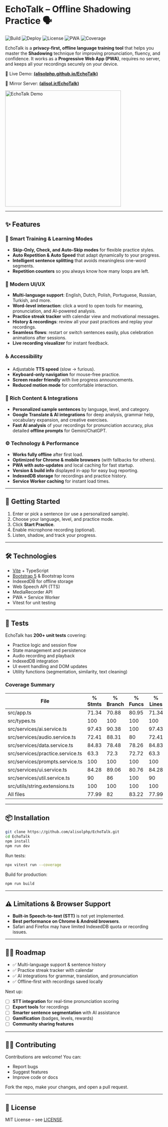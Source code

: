 # EchoTalk – Offline Shadowing Practice 🗣️

![Build](https://img.shields.io/github/actions/workflow/status/alisolphp/EchoTalk/.github/workflows/deploy.yml?branch=main&label=build&logo=github)
![Deploy](https://img.shields.io/github/deployments/alisolphp/EchoTalk/github-pages?label=pages&logo=githubpages)
![License](https://img.shields.io/github/license/alisolphp/EchoTalk)
![PWA](https://img.shields.io/badge/PWA-ready-green)
![Coverage](https://img.shields.io/badge/coverage-77.99%25-yellow) <!-- COVERAGE_BADGE_LINE -->

EchoTalk is a **privacy-first, offline language training tool** that helps you master the **Shadowing** technique for improving pronunciation, fluency, and confidence. It works as a **Progressive Web App (PWA)**, requires no server, and keeps all your recordings securely on your device.

🔗 Live Demo: [**(alisolphp.github.io/EchoTalk)**](https://alisol.ir/Projects/EchoTalk)

🔗 Mirror Server: [**(alisol.ir/EchoTalk)**](https://alisol.ir/EchoTalk)

<img src="public/screenshots/echotalk-screenshots.gif" width="370" alt="EchoTalk Demo">

---

## ✨ Features

### 🧠 Smart Training & Learning Modes

* **Skip-Only, Check, and Auto-Skip modes** for flexible practice styles.
* **Auto Repetition & Auto Speed** that adapt dynamically to your progress.
* **Intelligent sentence splitting** that avoids meaningless one-word segments.
* **Repetition counters** so you always know how many loops are left.

### 🎨 Modern UI/UX

* **Multi-language support**: English, Dutch, Polish, Portuguese, Russian, Turkish, and more.
* **Word-level interaction**: click a word to open tools for meaning, pronunciation, and AI-powered analysis.
* **Practice streak tracker** with calendar view and motivational messages.
* **History & recordings**: review all your past practices and replay your recordings.
* **Seamless flows**: restart or switch sentences easily, plus celebration animations after sessions.
* **Live recording visualizer** for instant feedback.

### ♿ Accessibility

* Adjustable **TTS speed** (slow → furious).
* **Keyboard-only navigation** for mouse-free practice.
* **Screen reader friendly** with live progress announcements.
* **Reduced motion mode** for comfortable interaction.

### 📝 Rich Content & Integrations

* **Personalized sample sentences** by language, level, and category.
* **Google Translate & AI integrations** for deep analysis, grammar help, vocabulary expansion, and creative exercises.
* **Fast AI analysis** of your recordings for pronunciation accuracy, plus detailed **offline prompts** for Gemini/ChatGPT.

### ⚙️ Technology & Performance

* **Works fully offline** after first load.
* **Optimized for Chrome & mobile browsers** (with fallbacks for others).
* **PWA with auto-updates** and local caching for fast startup.
* **Version & build info** displayed in-app for easy bug reporting.
* **IndexedDB storage** for recordings and practice history.
* **Service Worker caching** for instant load times.

---

## 🚀 Getting Started

1. Enter or pick a sentence (or use a personalized sample).
2. Choose your language, level, and practice mode.
3. Click **Start Practice**.
4. Enable microphone recording (optional).
5. Listen, shadow, and track your progress.

---

## 🛠️ Technologies

* [Vite](https://vitejs.dev/) + TypeScript
* [Bootstrap 5](https://getbootstrap.com/) & Bootstrap Icons
* IndexedDB for offline storage
* Web Speech API (TTS)
* MediaRecorder API
* PWA + Service Worker
* Vitest for unit testing

---

## 🧪 Tests

EchoTalk has **200+ unit tests** covering:

* Practice logic and session flow
* State management and persistence
* Audio recording and playback
* IndexedDB integration
* UI event handling and DOM updates
* Utility functions (segmentation, similarity, text cleaning)


### Coverage Summary
<!-- COVERAGE_TABLE_START -->
| File | % Stmts | % Branch | % Funcs | % Lines |
| ---- | ------- | -------- | ------- | ------- |
| src/app.ts | 71.34 | 70.88 | 80.95 | 71.34 |
| src/types.ts | 100 | 100 | 100 | 100 |
| src/services/ai.service.ts | 97.43 | 90.38 | 100 | 97.43 |
| src/services/audio.service.ts | 72.41 | 88.31 | 80 | 72.41 |
| src/services/data.service.ts | 84.83 | 78.48 | 78.26 | 84.83 |
| src/services/practice.service.ts | 63.3 | 72.3 | 72.72 | 63.3 |
| src/services/prompts.service.ts | 100 | 100 | 100 | 100 |
| src/services/ui.service.ts | 84.28 | 89.06 | 80.76 | 84.28 |
| src/services/util.service.ts | 90 | 86 | 100 | 90 |
| src/utils/string.extensions.ts | 100 | 100 | 100 | 100 |
| All files | 77.99 | 82 | 83.22 | 77.99 |
<!-- COVERAGE_TABLE_END -->

---

## 📦 Installation

```bash
git clone https://github.com/alisolphp/EchoTalk.git
cd EchoTalk
npm install
npm run dev
```

Run tests:

```bash
npx vitest run --coverage
```

Build for production:

```bash
npm run build
```

---

## ⚠️ Limitations & Browser Support

* **Built-in Speech-to-text (STT)** is not yet implemented.
* **Best performance on Chrome & Android browsers**.
* Safari and Firefox may have limited IndexedDB quota or recording issues.

---

## 🧑‍🔧 Roadmap

* ✅ Multi-language support & sentence history
* ✅ Practice streak tracker with calendar
* ✅ AI integrations for grammar, translation, and pronunciation
* ✅ Offline-first with recordings saved locally

Next up:

* [ ] **STT integration** for real-time pronunciation scoring
* [ ] **Export tools** for recordings
* [ ] **Smarter sentence segmentation** with AI assistance
* [ ] **Gamification** (badges, levels, rewards)
* [ ] **Community sharing features**

---

## 🧑‍💻 Contributing

Contributions are welcome! You can:

* Report bugs
* Suggest features
* Improve code or docs

Fork the repo, make your changes, and open a pull request.

---

## 📄 License

MIT License – see [LICENSE](./LICENSE).
